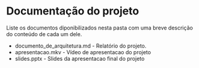 # Documentação do projeto

Liste os documentos diponibilizados nesta pasta com uma breve descrição do conteúdo de cada um dele.

* documento\_de\_arquitetura.md - Relatório do projeto.
* apresentacao.mkv - Vídeo de apresentacao do projeto
* slides.pptx - Slides da apresentacao final do projeto




